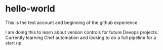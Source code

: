 # hello-world
This is the test account and beginning of the github experience

I am doing this to learn about version controls for future Devops projects. Currently learning Chef automation and looking to do a full pipeline for a start up.
